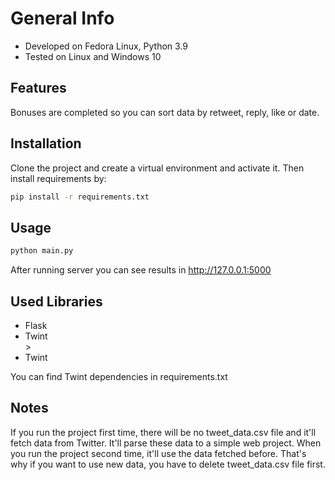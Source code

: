 # General Info  
<ul>
    <li>Developed on Fedora Linux, Python 3.9</li>
    <li>Tested on Linux and Windows 10</li>
</ul>

## Features
Bonuses are completed so you can sort data by retweet, reply, like or date.

## Installation
Clone the project and create a virtual environment and activate it. Then install requirements by:

```bash
pip install -r requirements.txt
```

## Usage

```bash
python main.py
```
 After running server you can see results in http://127.0.0.1:5000
 
## Used Libraries
<ul>
    <li>Flask</li>
    <li>Twint</li>>
    <li>Twint</li>
</ul>
 You can find Twint dependencies in requirements.txt
 
## Notes

  If you run the project first time, there will be no tweet_data.csv file and it'll fetch data from Twitter.
It'll parse these data to a simple web project. When you run the project second time, it'll use the data fetched before. That's why if you
want to use new data, you have to delete tweet_data.csv file first. 
